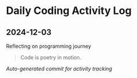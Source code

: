# Daily Coding Activity Log

## 2024-12-03

Reflecting on programming journey

> Code is poetry in motion.

*Auto-generated commit for activity tracking*

